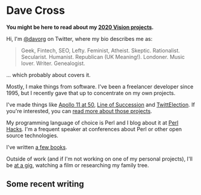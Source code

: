 # Dave Cross

**You might be here to read about my [2020 Vision projects](/2020-vision/).**

Hi, I'm [@davorg](https://twitter.com/davorg) on Twitter, where my bio
describes me as:

> Geek, Fintech, SEO, Lefty. Feminist, Atheist. Skeptic. Rationalist. Secularist. Humanist. Republican (UK Meaning!). Londoner. Music lover. Writer. Genealogist.

... which probably about covers it.

Mostly, I make things from software. I've been a freelancer developer since 1995, but I recently gave that up
to concentrate on my own projects.

I've made things like
<a href="https://twitter.com/apollo11at40">Apollo 11 at 50</a>, [Line of Succession](https://lineofsuccession.co.uk/) and
<a href="https://twittelection.co.uk/">TwittElection</a>. If you're interested, you can [read more about those projects](/projects/).

My programming language of choice is Perl and I blog about it at
<a href="https://perlhacks.com/">Perl Hacks</a>. I'm a frequent speaker
at conferences about Perl or other open source technologies.

I've written [a few books](/books/).

Outside of work (and if I'm not working on one of my personal projects), I'll
be <a href="https://songkick.com/users/davorg/">at a gig</a>, watching a
film or researching my family tree.

## Some recent writing

<div id="feed_here" />

<script src="https://code.jquery.com/jquery-3.6.3.min.js"
        integrity="sha256-pvPw+upLPUjgMXY0G+8O0xUf+/Im1MZjXxxgOcBQBXU="
        crossorigin="anonymous"></script>
<script src="https://cdn.davecross.co.uk/js/feed_widget.js"></script>
<script>
const FEEDS = [ {
  url: `https://feeds.dave.org.uk/blog`,
  desc: 'Blog'
}, {
  url: `https://feeds.dave.org.uk/dev`,
  desc: 'dev.to'
}, {
  url: `https://feeds.dave.org.uk/medium`,
  desc: 'Medium'
}, {
  url: `https://feeds.dave.org.uk/perl`,
  desc: 'Perl Hacks'
} ];

$(document).ready(function() {

  make_feed_widget(FEEDS, 'feed_here');
});
</script>

